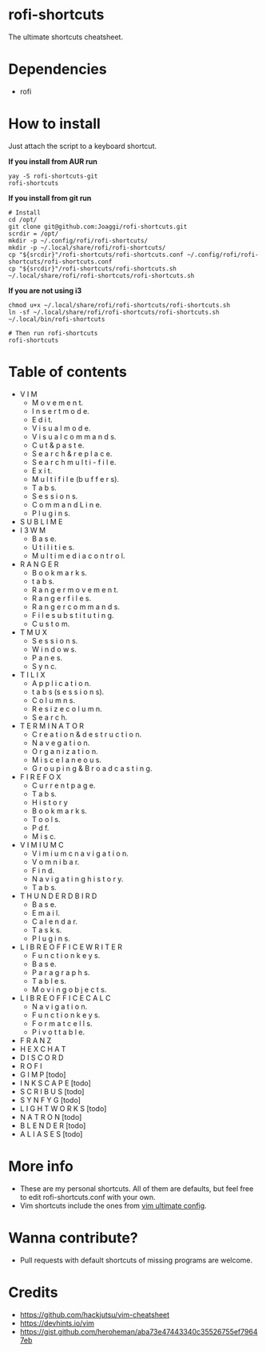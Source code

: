 # rofi-shortcuts
The ultimate shortcuts cheatsheet.

Dependencies
==========

  * rofi

How to install
==========
Just attach the script to a keyboard shortcut.

**If you install from AUR run**

    yay -S rofi-shortcuts-git
    rofi-shortcuts

**If you install from git run**

    # Install
    cd /opt/
    git clone git@github.com:Joaggi/rofi-shortcuts.git
    scrdir = /opt/
    mkdir -p ~/.config/rofi/rofi-shortcuts/
    mkdir -p ~/.local/share/rofi/rofi-shortcuts/
    cp "${srcdir}"/rofi-shortcuts/rofi-shortcuts.conf ~/.config/rofi/rofi-shortcuts/rofi-shortcuts.conf
    cp "${srcdir}"/rofi-shortcuts/rofi-shortcuts.sh ~/.local/share/rofi/rofi-shortcuts/rofi-shortcuts.sh
    
**If you are not using i3**

    chmod u+x ~/.local/share/rofi/rofi-shortcuts/rofi-shortcuts.sh
    ln -sf ~/.local/share/rofi/rofi-shortcuts/rofi-shortcuts.sh ~/.local/bin/rofi-shortcuts

    # Then run rofi-shortcuts
    rofi-shortcuts


Table of contents
==========
* V I M
  - M o v e m e n t.
  - I n s e r t  m o d e.
  - E d i t.
  - V i s u a l  m o d e.
  - V i s u a l  c o m m a n d s.
  - C u t  &  p a s t e.
  - S e a r c h  &  r e p l a c e.
  - S e a r c h  m u l t i - f i l e.
  - E x i t.
  - M u l t i  f i l e   (b u f f e r s).
  - T a b s.
  - S e s s i o n s.
  - C o m m a n d  L i n e.
  - P l u g i n s.
* S U B L I M E
* I 3 W M
  - B a s e.
  - U t i l i t i e s.
  - M u l t i m e d i a  c o n t r o l.
* R A N G E R
  - B o o k m a r k s.
  - t a b s.
  - R a n g e r  m o v e m e n t.
  - R a n g e r  f i l e s.
  - R a n g e r  c o m m a n d s.
  - F i l e  s u b s t i t u t i n g.
  - C u s t o m.
* T M U X
  - S e s s i o n s.
  - W i n d o w s.
  - P a n e s.
  - S y n c.
* T I L I X
  - A p p l i c a t i o n.
  - t a b s (s e s s i o n s).
  - C o l u m n s.
  - R e s i z e  c o l u m n.
  - S e a r c h.
* T E R M I N A T O R
  - C r e a t i o n  &  d e s t r u c t i o n.
  - N a v e g a t  i o n.
  - O r g a n i z a t i o n.
  - M i s c e l a n e o u s.
  - G r o u p i n g  &  B r o a d c a s t i n g.
* F I R E F O X
  - C u r r e n t  p a g e.
  - T a b s.
  - H i s t o r y
  - B o o k m a r k s.
  - T o o l s.
  - P d f.
  - M i s c.
* V I M I U M C
  - V i m i u m c  n a v i g a t i o n.
  - V o m n i b a r.
  - F i n d.
  - N a v i g a t i n g  h i s t o r y.
  - T a b s.
* T H U N D E R D B I R D
  - B a s e.
  - E m a i l.
  - C a l e n d a r.
  - T a s k s.
  - P l u g i n s.
* L I B R E O F F I C E  W R I T E R
  - F u n c t i o n  k e y s.
  - B a s e.
  - P a r a g r a p h s.
  - T a b l e s.
  - M o v i n g  o b j e c t s.
* L I B R E O F F I C E  C A L C
  - N a v i g a t i o n.
  - F u n c t i o n  k e y s.
  - F o r m a t  c e l l s.
  - P i v o t  t a b l e.
* F R A N Z
* H E X C H A T
* D I S C O R D
* R O F I
* G I M P [todo]
* I N K S C A P E [todo]
* S C R I B U S [todo]
* S Y N F Y G  [todo]
* L I G H T W O R K S [todo]
* N A T R O N [todo]
* B L E N D E R [todo]
* A L I A S E S [todo]


More info
==========
* These are my personal shortcuts. All of them are defaults, but feel free to edit rofi-shortcuts.conf with your own.
* Vim shortcuts include the ones from [vim ultimate config](https://github.com/amix/vimrc).

Wanna contribute?
==========
* Pull requests with default shortcuts of missing programs are welcome.

Credits
==========
* https://github.com/hackjutsu/vim-cheatsheet
* https://devhints.io/vim
* https://gist.github.com/heroheman/aba73e47443340c35526755ef79647eb

